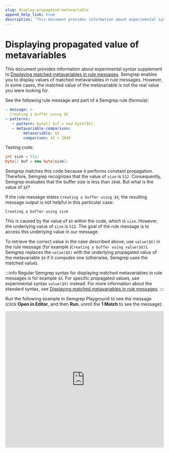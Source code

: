 ```yaml
---
slug: display-propagated-metavariable
append_help_link: true
description: "This document provides information about experimental syntax addition to [Displaying matched metavariable in rule message](/writing-rules/pattern-syntax/#displaying-matched-metavariable-in-rule-message). Semgrep enables you to display values of matched metavariables in rule messages. However, in some cases, the matched value of the metavariable is not the real value you were looking for."
---
```


# Displaying propagated value of metavariables

This document provides information about experimental syntax supplement to [Displaying matched metavariables in rule messages](/writing-rules/pattern-syntax/#displaying-matched-metavariables-in-rule-messages). Semgrep enables you to display values of matched metavariables in rule messages. However, in some cases, the matched value of the metavariable is not the real value you were looking for.

See the following rule message and part of a Semgrep rule (formula):

```yaml
- message: >-
  Creating a buffer using $X
- patterns:
   - pattern: byte[] buf = new byte[$X];
   - metavariable-comparison:
        metavariable: $X
        comparison: $X < 2048
```

Testing code:

```java
int size = 512;
byte[] buf = new byte[size];
```

Semgrep matches this code because it performs constant propagation. Therefore, Semgrep recognizes that the value of `size` is `512`. Consequently, Semgrep evaluates that the buffer size is less than `2048`. But what is the value of `$X`?

If the rule message states `Creating a buffer using $X`, the resulting message output is not helpful in this particular case:

```
Creating a buffer using size
```

This is caused by the value of `$X` within the code, which is `size`. However, the underlying value of `size` is `512`. The goal of the rule message is to access this underlying value in our message.

To retrieve the correct value in the case described above, use `value($X)` in the rule message (for example (`Creating a buffer using value($X)`). Semgrep replaces the `value($X)` with the underlying propagated value of the metavariable `$X` if it computes one (otherwise, Semgrep uses the matched value).

:::info
Regular Semgrep syntax for displaying matched metavariables in rule messages is for example `$X`. For specific propagated values, use experimental syntax `value($X)` instead. For more information about the standard syntax, see [Displaying matched metavariables in rule messages](/writing-rules/pattern-syntax/#displaying-matched-metavariables-in-rule-messages).
:::

Run the following example in Semgrep Playground to see the message (click **Open in Editor**, and then **Run**, unroll the **1 Match** to see the message):

<iframe title="Metavariable value in message example" src="https://semgrep.dev/embed/editor?snippet=Dr0G" width="100%" height="432" frameborder="0"></iframe>
